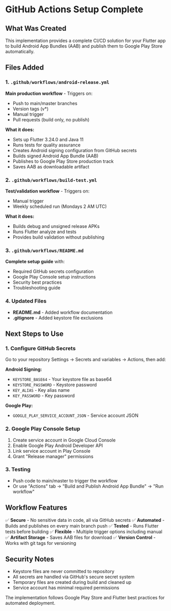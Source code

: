 # GitHub Actions Setup Complete

## What Was Created

This implementation provides a complete CI/CD solution for your Flutter app to build Android App Bundles (AAB) and publish them to Google Play Store automatically.

## Files Added

### 1. `.github/workflows/android-release.yml`
**Main production workflow** - Triggers on:
- Push to main/master branches
- Version tags (v*)
- Manual trigger
- Pull requests (build only, no publish)

**What it does:**
- Sets up Flutter 3.24.0 and Java 11
- Runs tests for quality assurance
- Creates Android signing configuration from GitHub secrets
- Builds signed Android App Bundle (AAB)
- Publishes to Google Play Store production track
- Saves AAB as downloadable artifact

### 2. `.github/workflows/build-test.yml`
**Test/validation workflow** - Triggers on:
- Manual trigger
- Weekly scheduled run (Mondays 2 AM UTC)

**What it does:**
- Builds debug and unsigned release APKs
- Runs Flutter analyze and tests
- Provides build validation without publishing

### 3. `.github/workflows/README.md`
**Complete setup guide** with:
- Required GitHub secrets configuration
- Google Play Console setup instructions
- Security best practices
- Troubleshooting guide

### 4. Updated Files
- **README.md** - Added workflow documentation
- **.gitignore** - Added keystore file exclusions

## Next Steps to Use

### 1. Configure GitHub Secrets
Go to your repository Settings → Secrets and variables → Actions, then add:

**Android Signing:**
- `KEYSTORE_BASE64` - Your keystore file as base64
- `KEYSTORE_PASSWORD` - Keystore password
- `KEY_ALIAS` - Key alias name
- `KEY_PASSWORD` - Key password

**Google Play:**
- `GOOGLE_PLAY_SERVICE_ACCOUNT_JSON` - Service account JSON

### 2. Google Play Console Setup
1. Create service account in Google Cloud Console
2. Enable Google Play Android Developer API
3. Link service account in Play Console
4. Grant "Release manager" permissions

### 3. Testing
- Push code to main/master to trigger the workflow
- Or use "Actions" tab → "Build and Publish Android App Bundle" → "Run workflow"

## Workflow Features

✅ **Secure** - No sensitive data in code, all via GitHub secrets
✅ **Automated** - Builds and publishes on every main branch push
✅ **Tested** - Runs Flutter tests before building
✅ **Flexible** - Multiple trigger options including manual
✅ **Artifact Storage** - Saves AAB files for download
✅ **Version Control** - Works with git tags for versioning

## Security Notes

- Keystore files are never committed to repository
- All secrets are handled via GitHub's secure secret system
- Temporary files are created during build and cleaned up
- Service account has minimal required permissions

The implementation follows Google Play Store and Flutter best practices for automated deployment.